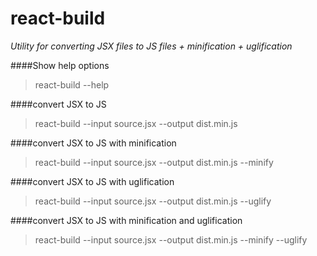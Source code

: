 # react-build

_Utility for converting JSX files to JS files + minification + uglification_

####Show help options
>react-build --help

####convert JSX to JS
>react-build --input source.jsx --output dist.min.js

####convert JSX to JS with minification
>react-build --input source.jsx --output dist.min.js --minify

####convert JSX to JS with uglification
>react-build --input source.jsx --output dist.min.js --uglify

####convert JSX to JS with minification and uglification
>react-build --input source.jsx --output dist.min.js --minify --uglify
